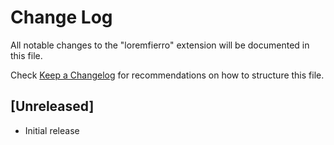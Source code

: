# Change Log

All notable changes to the "loremfierro" extension will be documented in this file.

Check [Keep a Changelog](http://keepachangelog.com/) for recommendations on how to structure this file.

## [Unreleased]

- Initial release
